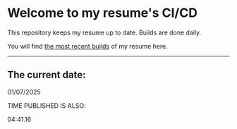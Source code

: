 # Welcome to my resume's CI/CD
This repository keeps my resume up to date. Builds are done daily.
  
You will find [the most recent builds](output/) of my resume here.
* * *
 
## The current date:  
 01/07/2025 
   
  
  
 TIME PUBLISHED IS ALSO: 
  
 04:41.16 
  
  
